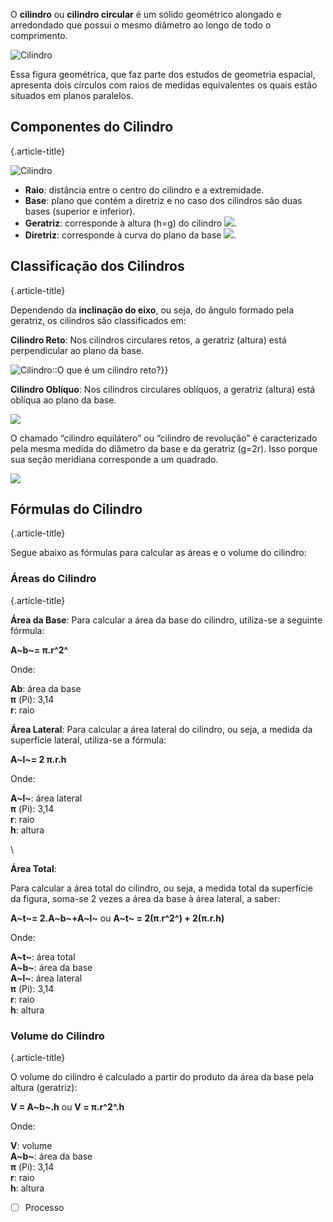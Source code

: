 O **cilindro** ou **cilindro circular** é um sólido geométrico alongado
e arredondado que possui o mesmo diâmetro ao longo de todo o
comprimento.

![Cilindro](https://static.todamateria.com.br/upload/53/5e/535e85bc77c1d-cilindro.jpg)

Essa figura geométrica, que faz parte dos estudos de geometria espacial,
apresenta dois círculos com raios de medidas equivalentes os quais estão
situados em planos paralelos.

Componentes do Cilindro
-----------------------

 {.article-title}

![Cilindro](https://static.todamateria.com.br/upload/53/5e/535e851dd3d1a-cilindro.jpg)

-   **Raio**: distância entre o centro do cilindro e a extremidade.
-   **Base**: plano que contém a diretriz e no caso dos cilindros são
    duas bases (superior e inferior).
-   **Geratriz**: corresponde à altura (h=g) do
    cilindro ![](cilindro2.jpg).
-   **Diretriz**: corresponde à curva do plano da
    base ![](paste-c0426c732161f562324afe601e8cc7e0a37e5fd8.png).

Classificação dos Cilindros
---------------------------

 {.article-title}

Dependendo da **inclinação do eixo**, ou seja, do ângulo formado pela
geratriz, os cilindros são classificados em:

**Cilindro Reto**: Nos cilindros circulares retos, a geratriz
(altura) está perpendicular ao plano da base.

![Cilindro](https://static.todamateria.com.br/upload/56/95/569534f51e46a-cilindro.jpg)::O
que é um cilindro reto?}}

**Cilindro Oblíquo**: Nos cilindros circulares oblíquos, a geratriz
(altura) está oblíqua ao plano da base.

![](paste-d61218bb28689c316d745b45abef947a427dca57.jpg)

O chamado “cilindro equilátero” ou “cilindro de revolução” é
caracterizado pela mesma medida do diâmetro da base e da geratriz
(g=2r). Isso porque sua seção meridiana corresponde a um quadrado. 

![](Image134.gif)

Fórmulas do Cilindro
--------------------

 {.article-title}

Segue abaixo as fórmulas para calcular as áreas e o volume do cilindro:

### Áreas do Cilindro

 {.article-title}

**Área da Base**: Para calcular a área da base do cilindro, utiliza-se a
seguinte fórmula:

**A~b~= π.r^2^**

Onde:

**Ab**: área da base\
**π** (Pi): 3,14\
**r**: raio

**Área Lateral**: Para calcular a área lateral do cilindro, ou seja, a
medida da superfície lateral, utiliza-se a fórmula:



**A~l~= 2 π.r.h**

Onde:

**A~l~**: área lateral\
**π** (Pi): 3,14\
**r**: raio\
**h**: altura

\

**Área Total**:

Para calcular a área total do cilindro, ou seja, a medida total da
superfície da figura, soma-se 2 vezes a área da base à área lateral, a
saber:

**A~t~= 2.A~b~+A~l~** ou **A~t~ = 2(π**.**r^2^) + 2(π.r.h)**

Onde:

**A~t~**: área total\
**A~b~**: área da base\
**A~l~**: área lateral\
**π** (Pi): 3,14\
**r**: raio\
**h**: altura



### Volume do Cilindro

 {.article-title}



O volume do cilindro é calculado a partir do produto da área da base
pela altura (geratriz):

**V = A~b~.h** ou **V = π.r^2^.h**

Onde:

**V**: volume\
**A~b~**: área da base\
**π** (Pi): 3,14\
**r**: raio\
**h**: altura


- [ ] Processo


